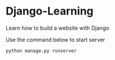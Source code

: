 # Django-Learning
Learn how to build a website with Django 

Use the command below to start server
```commandline
python manage.py runserver
```
